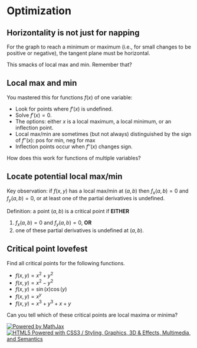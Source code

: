 Optimization
============

Horizontality is not just for napping
-------------------------------------

For the graph to reach a minimum or maximum (i.e., for small changes to
be positive or negative), the tangent plane must be horizontal.

This smacks of local max and min. Remember that?

Local max and min
-----------------

You mastered this for functions $f(x)$ of one variable:

-   Look for points where $f'(x)$ is undefined.
-   Solve $f'(x)=0$.
-   The options: either $x$ is a local maximum, a local minimum, or an
    inflection point.
-   Local max/min are sometimes (but not always) distinguished by the
    sign of $f''(x)$: pos for min, neg for max
-   Inflection points occur when $f''(x)$ changes sign.

How does this work for functions of multiple variables?

Locate potential local max/min
------------------------------

Key observation: if $f(x,y)$ has a local max/min at $(a,b)$ then
$f_x(a,b)=0$ and $f_y(a,b)=0$, or at least one of the partial
derivatives is undefined.

Definition: a point $(a,b)$ is a critical point if **EITHER**

1.  $f_x(a,b)=0$ and $f_y(a,b)=0$, **OR**
2.  one of these partial derivatives is undefined at $(a,b)$.

Critical point lovefest
-----------------------

Find all critical points for the following functions.

-   $f(x,y)=x^2+y^2$
-   $f(x,y)=x^2-y^2$
-   $f(x,y)=\sin(x)\cos(y)$
-   $f(x,y)=x^y$
-   $f(x,y)=x^3+y^3+x+y$

Can you tell which of these critical points are local maxima or minima?

[![Powered by
MathJax](http://www.mathjax.org/badge.gif "Powered by MathJax")](http://www.mathjax.org/)
[![HTML5 Powered with CSS3 / Styling, Graphics, 3D & Effects,
Multimedia, and
Semantics](http://www.w3.org/html/logo/badge/html5-badge-h-css3-graphics-multimedia-semantics.png "HTML5 Powered with CSS3 / Styling, Graphics, 3D & Effects, Multimedia, and Semantics")](http://www.w3.org/html/logo/)


